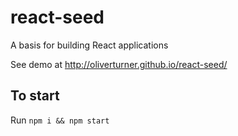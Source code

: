 # react-seed
A basis for building React applications

See demo at http://oliverturner.github.io/react-seed/

## To start

Run ```npm i && npm start```
